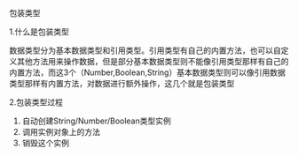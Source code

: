 包装类型

1.什么是包装类型

​	数据类型分为基本数据类型和引用类型。引用类型有自己的内置方法，也可以自定义其他方法用来操作数据，但是部分基本数据类型则不能像引用类型那样有自己的内置方法，而这3个（Number,Boolean,String）基本数据类型则可以像引用数据类型那样有内置方法，对数据进行额外操作，这几个就是包装类型

2.包装类型过程

1. 自动创建String/Number/Boolean类型实例
2. 调用实例对象上的方法
3. 销毁这个实例

